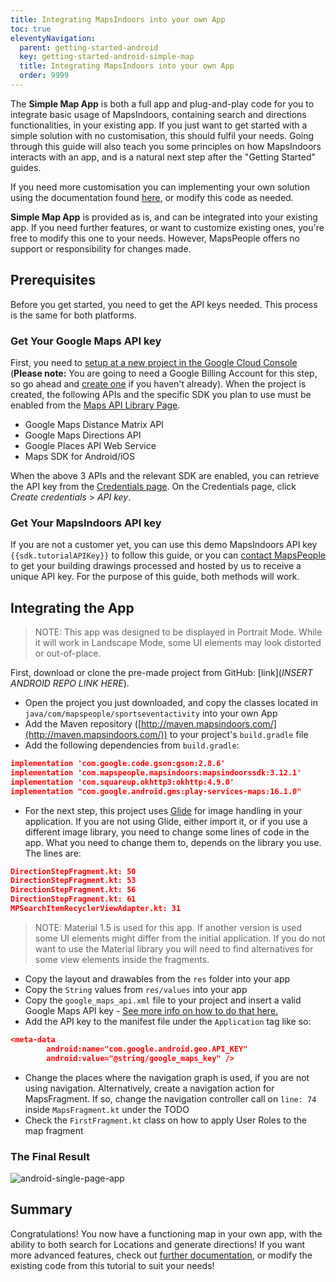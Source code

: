 ```yaml
---
title: Integrating MapsIndoors into your own App
toc: true
eleventyNavigation:
  parent: getting-started-android
  key: getting-started-android-simple-map
  title: Integrating MapsIndoors into your own App
  order: 9999
---
```


The **Simple Map App** is both a full app and plug-and-play code for you to integrate basic usage of MapsIndoors, containing search and directions functionalities, in your existing app. If you just want to get started with a simple solution with no customisation, this should fulfil your needs. Going through this guide will also teach you some principles on how MapsIndoors interacts with an app, and is a natural next step after the "Getting Started" guides.

If you need more customisation you can implementing your own solution using the documentation found [here]({{site.url}}/content/map/), or modify this code as needed.

**Simple Map App** is provided as is, and can be integrated into your existing app. If you need further features, or want to customize existing ones, you're free to modify this one to your needs. However, MapsPeople offers no support or responsibility for changes made.

## Prerequisites

Before you get started, you need to get the API keys needed. This process is the same for both platforms.

### Get Your Google Maps API key

First, you need to [setup at a new project in the Google Cloud Console](https://developers.google.com/maps/gmp-get-started) (**Please note:** You are going to need a Google Billing Account for this step, so go ahead and [create one](https://cloud.google.com/billing/docs/how-to/manage-billing-account#create_a_new_billing_account) if you haven't already). When the project is created, the following APIs and the specific SDK you plan to use must be enabled from the [Maps API Library Page](https://console.cloud.google.com/apis/library?filter=category:maps).

* Google Maps Distance Matrix API
* Google Maps Directions API
* Google Places API Web Service
* Maps SDK for Android/iOS

When the above 3 APIs and the relevant SDK are enabled, you can retrieve the API key from the [Credentials page](https://console.cloud.google.com/project/_/apiui/credential). On the Credentials page, click _Create credentials_ > _API key_.

### Get Your MapsIndoors API key

If you are not a customer yet, you can use this demo MapsIndoors API key `{{sdk.tutorialAPIKey}}` to follow this guide, or you can [contact MapsPeople](https://resources.mapspeople.com/contact-us) to get your building drawings processed and hosted by us to receive a unique API key. For the purpose of this guide, both methods will work.

## Integrating the App

> NOTE: This app was designed to be displayed in Portrait Mode. While it will work in Landscape Mode, some UI elements may look distorted or out-of-place.

First, download or clone the pre-made project from GitHub: [link](_INSERT ANDROID REPO LINK HERE_).

* Open the project you just downloaded, and copy the classes located in `java/com/mapspeople/sportseventactivity` into your own App
* Add the Maven repository ([http://maven.mapsindoors.com/](http://maven.mapsindoors.com/)) to your project's `build.gradle` file
* Add the following dependencies from `build.gradle`:

```json
implementation 'com.google.code.gson:gson:2.8.6'
implementation 'com.mapspeople.mapsindoors:mapsindoorssdk:3.12.1'
implementation 'com.squareup.okhttp3:okhttp:4.9.0'
implementation "com.google.android.gms:play-services-maps:16.1.0"
```

* For the next step, this project uses [Glide](https://bumptech.github.io/glide/) for image handling in your application. If you are not using Glide, either import it, or if you use a different image library, you need to change some lines of code in the app. What you need to change them to, depends on the library you use. The lines are:

```json
DirectionStepFragment.kt: 50
DirectionStepFragment.kt: 53
DirectionStepFragment.kt: 56
DirectionStepFragment.kt: 61
MPSearchItemRecyclerViewAdapter.kt: 31
```

> NOTE: Material 1.5 is used for this app. If another version is used some UI elements might differ from the initial application. If you do not want to use the Material library you will need to find alternatives for some view elements inside the fragments.

* Copy the layout and drawables from the `res` folder into your app
* Copy the `String` values from `res/values` into your app
* Copy the `google_maps_api.xml` file to your project and insert a valid Google Maps API key - [See more info on how to do that here.]({{site.url}}/content/getting-started/android/prerequisites/)
* Add the API key to the manifest file under the `Application` tag like so:

```json
<meta-data
        android:name="com.google.android.geo.API_KEY"
        android:value="@string/google_maps_key" />
```

* Change the places where the navigation graph is used, if you are not using navigation. Alternatively, create a navigation action for MapsFragment. If so, change the navigation controller call on `line: 74` inside `MapsFragment.kt` under the TODO
* Check the `FirstFragment.kt` class on how to apply User Roles to the map fragment

### The Final Result

![android-single-page-app](/assets/single-page-app/Android_Single_Page_App.png)

## Summary

Congratulations! You now have a functioning map in your own app, with the ability to both search for Locations and generate directions! If you want more advanced features, check out [further documentation]({{site.url}}/content/map/), or modify the existing code from this tutorial to suit your needs!
